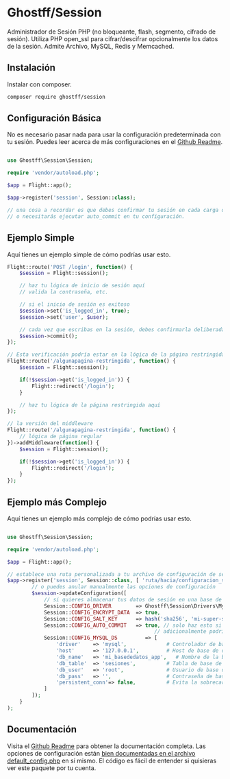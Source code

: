 # Ghostff/Session

Administrador de Sesión PHP (no bloqueante, flash, segmento, cifrado de sesión). Utiliza PHP open_ssl para cifrar/descifrar opcionalmente los datos de la sesión. Admite Archivo, MySQL, Redis y Memcached.

## Instalación

Instalar con composer.

```bash
composer require ghostff/session
```

## Configuración Básica

No es necesario pasar nada para usar la configuración predeterminada con tu sesión. Puedes leer acerca de más configuraciones en el [Github Readme](https://github.com/Ghostff/Session).

```php

use Ghostff\Session\Session;

require 'vendor/autoload.php';

$app = Flight::app();

$app->register('session', Session::class);

// una cosa a recordar es que debes confirmar tu sesión en cada carga de página
// o necesitarás ejecutar auto_commit en tu configuración.
```

## Ejemplo Simple

Aquí tienes un ejemplo simple de cómo podrías usar esto.

```php
Flight::route('POST /login', function() {
	$session = Flight::session();

	// haz tu lógica de inicio de sesión aquí
	// valida la contraseña, etc.

	// si el inicio de sesión es exitoso
	$session->set('is_logged_in', true);
	$session->set('user', $user);

	// cada vez que escribas en la sesión, debes confirmarla deliberadamente.
	$session->commit();
});

// Esta verificación podría estar en la lógica de la página restringida, o envuelta con middleware.
Flight::route('/algunapagina-restringida', function() {
	$session = Flight::session();

	if(!$session->get('is_logged_in')) {
		Flight::redirect('/login');
	}

	// haz tu lógica de la página restringida aquí
});

// la versión del middleware
Flight::route('/algunapagina-restringida', function() {
	// lógica de página regular
})->addMiddleware(function() {
	$session = Flight::session();

	if(!$session->get('is_logged_in')) {
		Flight::redirect('/login');
	}
});
```

## Ejemplo más Complejo

Aquí tienes un ejemplo más complejo de cómo podrías usar esto.

```php

use Ghostff\Session\Session;

require 'vendor/autoload.php';

$app = Flight::app();

// establece una ruta personalizada a tu archivo de configuración de sesión y dale una cadena aleatoria para el id de sesión
$app->register('session', Session::class, [ 'ruta/hacia/configuracion_sesion.php', bin2hex(random_bytes(32)) ], function(Session $session) {
		// o puedes anular manualmente las opciones de configuración
		$session->updateConfiguration([
			// si quieres almacenar tus datos de sesión en una base de datos (útil si deseas algo como funcionalidad de "cerrar sesión en todos los dispositivos")
			Session::CONFIG_DRIVER        => Ghostff\Session\Drivers\MySql::class,
			Session::CONFIG_ENCRYPT_DATA  => true,
			Session::CONFIG_SALT_KEY      => hash('sha256', 'mi-super-s4l-secret4'), // por favor cambia esto a algo diferente
			Session::CONFIG_AUTO_COMMIT   => true, // solo haz esto si es necesario y/o es difícil confirmar() tu sesión.
												// adicionalmente podrías hacer Flight::after('start', function() { Flight::session()->confirm(); });
			Session::CONFIG_MYSQL_DS         => [
				'driver'    => 'mysql',             # Controlador de base de datos para dns de PDO ej(mysql:host=...;dbname=...)
				'host'      => '127.0.0.1',         # Host de base de datos
				'db_name'   => 'mi_basededatos_app',   # Nombre de la base de datos
				'db_table'  => 'sesiones',          # Tabla de base de datos
				'db_user'   => 'root',              # Usuario de base de datos
				'db_pass'   => '',                  # Contraseña de base de datos
				'persistent_conn'=> false,          # Evita la sobrecarga de establecer una nueva conexión cada vez que un script necesita hablar con una base de datos, lo que resulta en una aplicación web más rápida. ENCUENTRA EL LADO OSCURO TÚ MISMO
			]
		]);
	}
);
```

## Documentación

Visita el [Github Readme](https://github.com/Ghostff/Session) para obtener la documentación completa. Las opciones de configuración están [bien documentadas en el archivo default_config.php](https://github.com/Ghostff/Session/blob/master/src/default_config.php) en sí mismo. El código es fácil de entender si quisieras ver este paquete por tu cuenta.